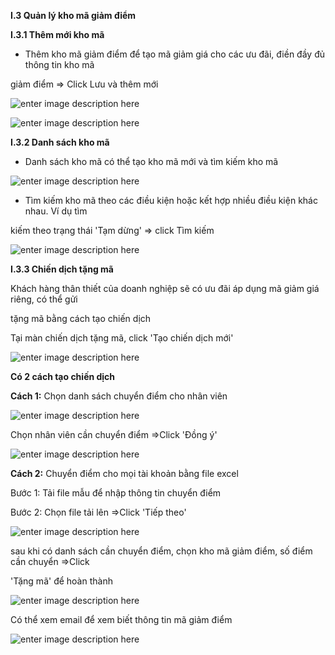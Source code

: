 **I.3 Quản lý kho mã giảm điểm**

**I.3.1 Thêm mới kho mã**

- Thêm kho mã giảm điểm để  tạo mã giảm giá  cho các ưu đãi, điền đầy đủ thông tin kho mã 

giảm điểm => Click Lưu và thêm mới

![enter image description here](https://static8.muarecdn.com/original/muare/images/2020/09/22/5736502_screenshot-57.png)

![enter image description here](https://static8.muarecdn.com/original/muare/images/2020/09/22/5736508_screenshot-58.png)

**I.3.2 Danh sách  kho mã**

- Danh sách kho mã có thể tạo kho mã mới và tìm kiếm kho mã 

![enter image description here](https://static8.muarecdn.com/original/muare/images/2020/09/23/5736768_screenshot-59.png)

- Tìm kiếm kho mã theo các điều kiện hoặc kết hợp nhiều điều kiện khác nhau. Ví dụ tìm 

kiếm theo trạng thái 'Tạm dừng' => click Tìm kiếm 

![enter image description here](https://static8.muarecdn.com/original/muare/images/2020/09/23/5736769_screenshot-60.png)

**I.3.3 Chiến dịch tặng mã**

Khách hàng thân thiết của doanh nghiệp sẽ có ưu đãi áp dụng mã giảm giá riêng, có thể gửi 

tặng mã bằng cách tạo chiến dịch

Tại màn chiến dịch tặng mã, click 'Tạo chiến dịch mới'

![enter image description here](https://static8.muarecdn.com/original/muare/images/2020/10/19/5761946_screenshot-68.png)

**Có 2 cách tạo chiến dịch**

**Cách 1:** Chọn danh sách chuyển điểm cho nhân viên

![enter image description here](https://static8.muarecdn.com/original/muare/images/2020/10/19/5761656_screenshot-62.png)

Chọn nhân viên cần chuyển điểm =>Click 'Đồng ý'

![enter image description here](https://static8.muarecdn.com/original/muare/images/2020/10/19/5761659_screenshot-63.png)

**Cách 2:** Chuyển điểm cho mọi tài khoản bằng file excel

Bước 1: Tải file mẫu để nhập thông tin chuyển điểm

Bước 2: Chọn file tải lên =>Click 'Tiếp theo'

![enter image description here](https://static8.muarecdn.com/original/muare/images/2020/10/19/5761938_screenshot-67.png)




sau khi có danh sách cần chuyển điểm, chọn kho mã giảm điểm, số điểm cần chuyển =>Click

 'Tặng mã' để hoàn thành 

![enter image description here](https://static8.muarecdn.com/original/muare/images/2020/10/19/5761778_screenshot-64.png)

Có thể xem email để xem biết thông tin mã giảm điểm

![enter image description here](https://static8.muarecdn.com/original/muare/images/2020/10/19/5761861_screenshot-65.png)

